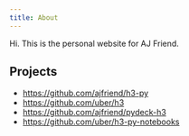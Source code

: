 ```yaml
---
title: About
---
```


Hi. This is the personal website for AJ Friend.

## Projects

- https://github.com/ajfriend/h3-py
- https://github.com/uber/h3
- https://github.com/ajfriend/pydeck-h3
- https://github.com/uber/h3-py-notebooks
